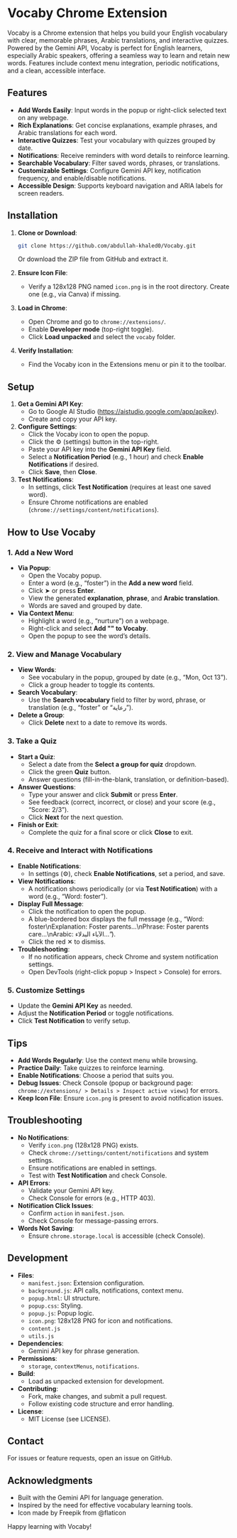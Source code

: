 # Vocaby Chrome Extension

Vocaby is a Chrome extension that helps you build your English vocabulary with clear, memorable phrases, Arabic translations, and interactive quizzes. Powered by the Gemini API, Vocaby is perfect for English learners, especially Arabic speakers, offering a seamless way to learn and retain new words. Features include context menu integration, periodic notifications, and a clean, accessible interface.

## Features

- **Add Words Easily**: Input words in the popup or right-click selected text on any webpage.
- **Rich Explanations**: Get concise explanations, example phrases, and Arabic translations for each word.
- **Interactive Quizzes**: Test your vocabulary with quizzes grouped by date.
- **Notifications**: Receive reminders with word details to reinforce learning.
- **Searchable Vocabulary**: Filter saved words, phrases, or translations.
- **Customizable Settings**: Configure Gemini API key, notification frequency, and enable/disable notifications.
- **Accessible Design**: Supports keyboard navigation and ARIA labels for screen readers.

## Installation

1. **Clone or Download**:

   ```bash
   git clone https://github.com/abdullah-khaled0/Vocaby.git
   ```

   Or download the ZIP file from GitHub and extract it.
2. **Ensure Icon File**:
   - Verify a 128x128 PNG named `icon.png` is in the root directory. Create one (e.g., via Canva) if missing.
3. **Load in Chrome**:
   - Open Chrome and go to `chrome://extensions/`.
   - Enable **Developer mode** (top-right toggle).
   - Click **Load unpacked** and select the `vocaby` folder.
4. **Verify Installation**:
   - Find the Vocaby icon in the Extensions menu or pin it to the toolbar.

## Setup

1. **Get a Gemini API Key**:
   - Go to Google AI Studio (https://aistudio.google.com/app/apikey).
   - Create and copy your API key.
2. **Configure Settings**:
   - Click the Vocaby icon to open the popup.
   - Click the ⚙️ (settings) button in the top-right.
   - Paste your API key into the **Gemini API Key** field.
   - Select a **Notification Period** (e.g., 1 hour) and check **Enable Notifications** if desired.
   - Click **Save**, then **Close**.
3. **Test Notifications**:
   - In settings, click **Test Notification** (requires at least one saved word).
   - Ensure Chrome notifications are enabled (`chrome://settings/content/notifications`).

## How to Use Vocaby

### 1. Add a New Word

- **Via Popup**:
  - Open the Vocaby popup.
  - Enter a word (e.g., “foster”) in the **Add a new word** field.
  - Click ➤ or press **Enter**.
  - View the generated **explanation**, **phrase**, and **Arabic translation**.
  - Words are saved and grouped by date.
- **Via Context Menu**:
  - Highlight a word (e.g., “nurture”) on a webpage.
  - Right-click and select **Add "" to Vocaby**.
  - Open the popup to see the word’s details.

### 2. View and Manage Vocabulary

- **View Words**:
  - See vocabulary in the popup, grouped by date (e.g., “Mon, Oct 13”).
  - Click a group header to toggle its contents.
- **Search Vocabulary**:
  - Use the **Search vocabulary** field to filter by word, phrase, or translation (e.g., “foster” or “رعاية”).
- **Delete a Group**:
  - Click **Delete** next to a date to remove its words.

### 3. Take a Quiz

- **Start a Quiz**:
  - Select a date from the **Select a group for quiz** dropdown.
  - Click the green **Quiz** button.
  - Answer questions (fill-in-the-blank, translation, or definition-based).
- **Answer Questions**:
  - Type your answer and click **Submit** or press **Enter**.
  - See feedback (correct, incorrect, or close) and your score (e.g., “Score: 2/3”).
  - Click **Next** for the next question.
- **Finish or Exit**:
  - Complete the quiz for a final score or click **Close** to exit.

### 4. Receive and Interact with Notifications

- **Enable Notifications**:
  - In settings (⚙️), check **Enable Notifications**, set a period, and save.
- **View Notifications**:
  - A notification shows periodically (or via **Test Notification**) with a word (e.g., “Word: foster”).
- **Display Full Message**:
  - Click the notification to open the popup.
  - A blue-bordered box displays the full message (e.g., “Word: foster\\nExplanation: Foster parents...\\nPhrase: Foster parents care...\\nArabic: الآباء البدلاء...”).
  - Click the red ✕ to dismiss.
- **Troubleshooting**:
  - If no notification appears, check Chrome and system notification settings.
  - Open DevTools (right-click popup &gt; Inspect &gt; Console) for errors.

### 5. Customize Settings

- Update the **Gemini API Key** as needed.
- Adjust the **Notification Period** or toggle notifications.
- Click **Test Notification** to verify setup.

## Tips

- **Add Words Regularly**: Use the context menu while browsing.
- **Practice Daily**: Take quizzes to reinforce learning.
- **Enable Notifications**: Choose a period that suits you.
- **Debug Issues**: Check Console (popup or background page: `chrome://extensions/ > Details > Inspect active views`) for errors.
- **Keep Icon File**: Ensure `icon.png` is present to avoid notification issues.

## Troubleshooting

- **No Notifications**:
  - Verify `icon.png` (128x128 PNG) exists.
  - Check `chrome://settings/content/notifications` and system settings.
  - Ensure notifications are enabled in settings.
  - Test with **Test Notification** and check Console.
- **API Errors**:
  - Validate your Gemini API key.
  - Check Console for errors (e.g., HTTP 403).
- **Notification Click Issues**:
  - Confirm `action` in `manifest.json`.
  - Check Console for message-passing errors.
- **Words Not Saving**:
  - Ensure `chrome.storage.local` is accessible (check Console).

## Development

- **Files**:
  - `manifest.json`: Extension configuration.
  - `background.js`: API calls, notifications, context menu.
  - `popup.html`: UI structure.
  - `popup.css`: Styling.
  - `popup.js`: Popup logic.
  - `icon.png`: 128x128 PNG for icon and notifications.
  - `content.js`
  - `utils.js`
- **Dependencies**:
  - Gemini API key for phrase generation.
- **Permissions**:
  - `storage`, `contextMenus`, `notifications`.
- **Build**:
  - Load as unpacked extension for development.
- **Contributing**:
  - Fork, make changes, and submit a pull request.
  - Follow existing code structure and error handling.
- **License**:
  - MIT License (see LICENSE).

## Contact

For issues or feature requests, open an issue on GitHub.

## Acknowledgments

- Built with the Gemini API for language generation.
- Inspired by the need for effective vocabulary learning tools.
- Icon made by Freepik from @flaticon

Happy learning with Vocaby!
